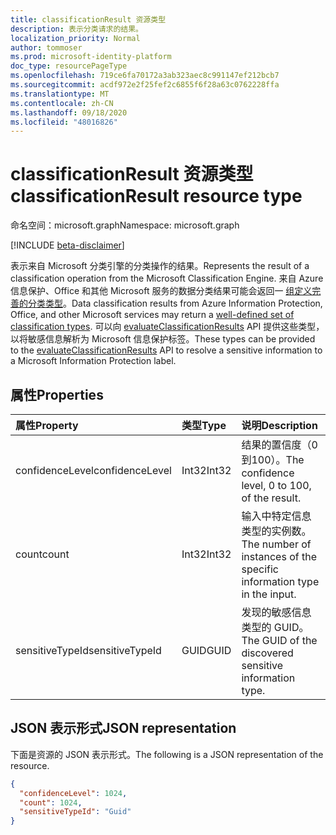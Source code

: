 ```yaml
---
title: classificationResult 资源类型
description: 表示分类请求的结果。
localization_priority: Normal
author: tommoser
ms.prod: microsoft-identity-platform
doc_type: resourcePageType
ms.openlocfilehash: 719ce6fa70172a3ab323aec8c991147ef212bcb7
ms.sourcegitcommit: acdf972e2f25fef2c6855f6f28a63c0762228ffa
ms.translationtype: MT
ms.contentlocale: zh-CN
ms.lasthandoff: 09/18/2020
ms.locfileid: "48016826"
---
```

# <a name="classificationresult-resource-type"></a><span data-ttu-id="d4934-103">classificationResult 资源类型</span><span class="sxs-lookup"><span data-stu-id="d4934-103">classificationResult resource type</span></span>

<span data-ttu-id="d4934-104">命名空间：microsoft.graph</span><span class="sxs-lookup"><span data-stu-id="d4934-104">Namespace: microsoft.graph</span></span>

[!INCLUDE [beta-disclaimer](../../includes/beta-disclaimer.md)]

<span data-ttu-id="d4934-105">表示来自 Microsoft 分类引擎的分类操作的结果。</span><span class="sxs-lookup"><span data-stu-id="d4934-105">Represents the result of a classification operation from the Microsoft Classification Engine.</span></span> <span data-ttu-id="d4934-106">来自 Azure 信息保护、Office 和其他 Microsoft 服务的数据分类结果可能会返回一 [组定义完善的分类类型](https://docs.microsoft.com/office365/securitycompliance/what-the-sensitive-information-types-look-for)。</span><span class="sxs-lookup"><span data-stu-id="d4934-106">Data classification results from Azure Information Protection, Office, and other Microsoft services may return a [well-defined set of classification types](https://docs.microsoft.com/office365/securitycompliance/what-the-sensitive-information-types-look-for).</span></span> <span data-ttu-id="d4934-107">可以向 [evaluateClassificationResults](../api/informationprotectionlabel-evaluateclassificationresults.md) API 提供这些类型，以将敏感信息解析为 Microsoft 信息保护标签。</span><span class="sxs-lookup"><span data-stu-id="d4934-107">These types can be provided to the [evaluateClassificationResults](../api/informationprotectionlabel-evaluateclassificationresults.md) API to resolve a sensitive information to a Microsoft Information Protection label.</span></span> 

## <a name="properties"></a><span data-ttu-id="d4934-108">属性</span><span class="sxs-lookup"><span data-stu-id="d4934-108">Properties</span></span>

| <span data-ttu-id="d4934-109">属性</span><span class="sxs-lookup"><span data-stu-id="d4934-109">Property</span></span>        | <span data-ttu-id="d4934-110">类型</span><span class="sxs-lookup"><span data-stu-id="d4934-110">Type</span></span>  | <span data-ttu-id="d4934-111">说明</span><span class="sxs-lookup"><span data-stu-id="d4934-111">Description</span></span>                                                            |
| :-------------- | :---- | :--------------------------------------------------------------------- |
| <span data-ttu-id="d4934-112">confidenceLevel</span><span class="sxs-lookup"><span data-stu-id="d4934-112">confidenceLevel</span></span> | <span data-ttu-id="d4934-113">Int32</span><span class="sxs-lookup"><span data-stu-id="d4934-113">Int32</span></span> | <span data-ttu-id="d4934-114">结果的置信度（0到100）。</span><span class="sxs-lookup"><span data-stu-id="d4934-114">The confidence level, 0 to 100, of the result.</span></span>                         |
| <span data-ttu-id="d4934-115">count</span><span class="sxs-lookup"><span data-stu-id="d4934-115">count</span></span>           | <span data-ttu-id="d4934-116">Int32</span><span class="sxs-lookup"><span data-stu-id="d4934-116">Int32</span></span> | <span data-ttu-id="d4934-117">输入中特定信息类型的实例数。</span><span class="sxs-lookup"><span data-stu-id="d4934-117">The number of instances of the specific information type in the input.</span></span> |
| <span data-ttu-id="d4934-118">sensitiveTypeId</span><span class="sxs-lookup"><span data-stu-id="d4934-118">sensitiveTypeId</span></span> | <span data-ttu-id="d4934-119">GUID</span><span class="sxs-lookup"><span data-stu-id="d4934-119">GUID</span></span>  | <span data-ttu-id="d4934-120">发现的敏感信息类型的 GUID。</span><span class="sxs-lookup"><span data-stu-id="d4934-120">The GUID of the discovered sensitive information type.</span></span>                 |

## <a name="json-representation"></a><span data-ttu-id="d4934-121">JSON 表示形式</span><span class="sxs-lookup"><span data-stu-id="d4934-121">JSON representation</span></span>

<span data-ttu-id="d4934-122">下面是资源的 JSON 表示形式。</span><span class="sxs-lookup"><span data-stu-id="d4934-122">The following is a JSON representation of the resource.</span></span>

<!-- {
  "blockType": "resource",
  "optionalProperties": [

  ],
  "@odata.type": "microsoft.graph.classificationResult",
  "baseType": null
}-->

```json
{
  "confidenceLevel": 1024,
  "count": 1024,
  "sensitiveTypeId": "Guid"
}
```

<!-- uuid: 16cd6b66-4b1a-43a1-adaf-3a886856ed98
2019-02-04 14:57:30 UTC -->
<!-- {
  "type": "#page.annotation",
  "description": "classificationResult resource",
  "keywords": "",
  "section": "documentation",
  "tocPath": ""
}-->


